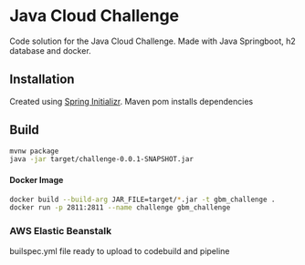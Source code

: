 # Java Cloud Challenge

Code solution for the Java Cloud Challenge. Made with Java Springboot, h2 database and docker.

## Installation
Created using [Spring Initializr](https://start.spring.io/). Maven pom installs dependencies

## Build
```bash
mvnw package
java -jar target/challenge-0.0.1-SNAPSHOT.jar
```

#### Docker Image
```bash
docker build --build-arg JAR_FILE=target/*.jar -t gbm_challenge .
docker run -p 2811:2811 --name challenge gbm_challenge
```

### AWS Elastic Beanstalk

builspec.yml file ready to upload to codebuild and pipeline

